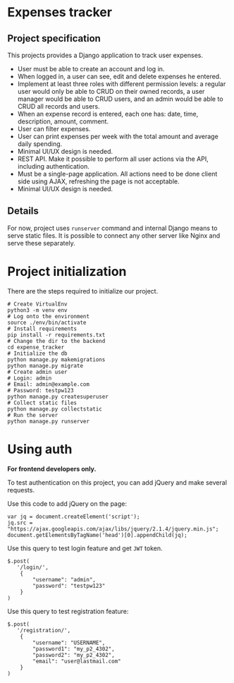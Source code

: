 # Expenses tracker

## Project specification
This projects provides a Django application to track user expenses.

* User must be able to create an account and log in.
* When logged in, a user can see, edit and delete expenses he entered.
* Implement at least three roles with different permission levels:
  a regular user would only be able to CRUD on their owned records,
  a user manager would be able to CRUD users, and an admin would be able
  to CRUD all records and users.
* When an expense record is entered, each one has:
  date, time, description, amount, comment.
* User can filter expenses.
* User can print expenses per week with the total amount and average daily spending.
* Minimal UI/UX design is needed.
* REST API. Make it possible to perform all user actions via the API, including authentication.
* Must be a single-page application. All actions need to be done client side using AJAX,
  refreshing the page is not acceptable.
* Minimal UI/UX design is needed.

## Details
For now, project uses `runserver` command and internal Django means to serve static files.
It is possible to connect any other server like Nginx and serve these separately.

# Project initialization

There are the steps required to initialize our project.

    # Create VirtualEnv
    python3 -m venv env
    # Log onto the environment
    source ./env/bin/activate
    # Install requirements
    pip install -r requirements.txt
    # Change the dir to the backend
    cd expense_tracker
    # Initialize the db
    python manage.py makemigrations
    python manage.py migrate
    # Create admin user
    # Login: admin
    # Email: admin@example.com
    # Password: testpw123
    python manage.py createsuperuser
    # Collect static files
    python manage.py collectstatic
    # Run the server
    python manage.py runserver

# Using auth
**For frontend developers only.**

To test authentication on this project, you can add jQuery and
make several requests.

Use this code to add jQuery on the page:

    var jq = document.createElement('script');
    jq.src = "https://ajax.googleapis.com/ajax/libs/jquery/2.1.4/jquery.min.js";
    document.getElementsByTagName('head')[0].appendChild(jq);

Use this query to test login feature and get `JWT` token.

    $.post(
       '/login/',
        {
            "username": "admin",
            "password": "testpw123"
        }
    )

Use this query to test registration feature:

    $.post(
       '/registration/',
        {
            "username": "USERNAME",
            "password1": "my_p2_4302",
            "password2": "my_p2_4302",
            "email": "user@lastmail.com"
        }
    )
